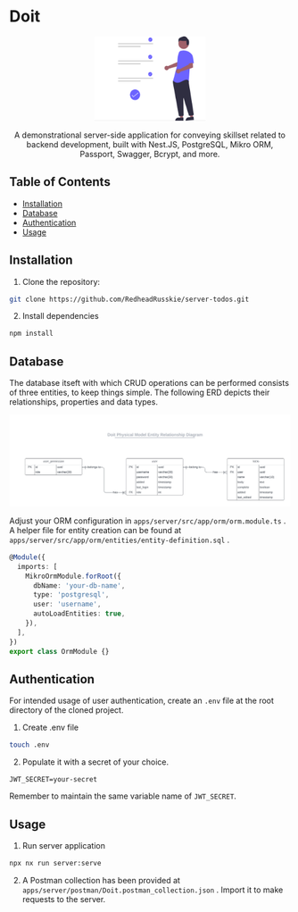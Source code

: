 # Doit

<p align="center">
  <img src="https://github.com/RedheadRusskie/server-todos/blob/main/public/list.svg" alt="Logo" width="200" />
</p>

<p align="center">
  A demonstrational server-side application for conveying skillset related to backend development, built with Nest.JS, PostgreSQL, Mikro ORM, Passport, Swagger, Bcrypt, and more.
</p>


## Table of Contents

- [Installation](#installation)
- [Database](#database)
- [Authentication](#authentication)
- [Usage](#usage)

## Installation

1. Clone the repository:

```bash
git clone https://github.com/RedheadRusskie/server-todos.git
```

2. Install dependencies
```bash
npm install
```

## Database
The database itseft with which CRUD operations can be performed consists of three entities, to keep things simple. The following ERD depicts their relationships, properties and data types.

<p align="center">
  <img src="https://github.com/RedheadRusskie/server-todos/blob/main/public/doIt-erd.png" alt="Logo" />
</p>

Adjust your ORM configuration in `apps/server/src/app/orm/orm.module.ts` . A helper file for entity creation can be found at `apps/server/src/app/orm/entities/entity-definition.sql` . 

```ts
@Module({
  imports: [
    MikroOrmModule.forRoot({
      dbName: 'your-db-name',
      type: 'postgresql',
      user: 'username',
      autoLoadEntities: true,
    }),
  ],
})
export class OrmModule {}
```


## Authentication
For intended usage of user authentication, create an `.env` file at the root directory of the cloned project.

1. Create .env file
```bash
touch .env
```

2. Populate it with a secret of your choice. 
```
JWT_SECRET=your-secret
```
Remember to maintain the same variable name of `JWT_SECRET`.

## Usage

1. Run server application
```bash
npx nx run server:serve
```
    
2. A Postman collection has been provided at `apps/server/postman/Doit.postman_collection.json` . Import it to make requests to the server.




